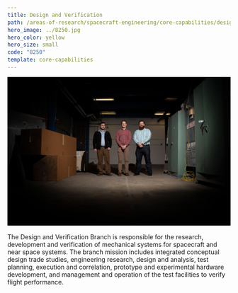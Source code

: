 ```yaml
---
title: Design and Verification
path: /areas-of-research/spacecraft-engineering/core-capabilities/design-verification
hero_image: ../8250.jpg
hero_color: yellow
hero_size: small
code: "8250"
template: core-capabilities
---
```

![Mechanical engineers Jesse Maxwell, Evan Rogers, and Austin Phoenix](8220.jpg)

The Design and Verification Branch is responsible for the research, development and verification of mechanical systems for spacecraft and near space systems. The branch mission includes integrated conceptual design trade studies, engineering research, design and analysis, test planning, execution and correlation, prototype and experimental hardware development, and management and operation of the test facilities to verify flight performance.